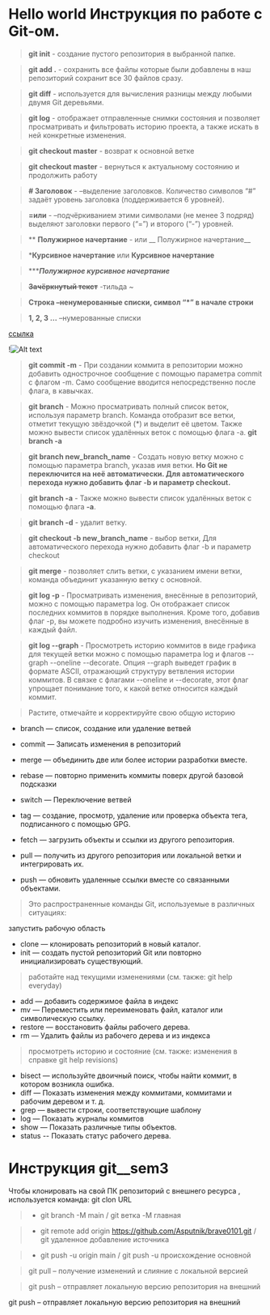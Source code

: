 # Hello world  Инструкция по работе с Git-ом.
>**git init** - создание пустого репозитория в выбранной папке.

>**git add  .** - сохранить все файлы которые были добавлены в наш репозиторий сохранит все 30 файлов сразу.

>**git diff** - используется для вычисления разницы между любыми двумя Git деревьями.


>**git log** - отображает отправленные снимки состояния и позволяет просматривать и фильтровать историю проекта, а также искать в ней конкретные изменения.

>**git checkout master** - возврат к основной ветке 

>**git checkout master** - вернуться к актуальному состоянию и продолжить работу

>**# Заголовок** -  –выделение заголовков. Количество символов “#” задаёт уровень заголовка  (поддерживается 6 уровней).

>**=или** - –подчёркиванием этими символами (не менее 3 подряд) выделяют заголовки  первого (“=”) и второго (“-”) уровней.

>** **Полужирное начертание** - или __ Полужирное начертание__

>***Курсивное начертание** или __Курсивное начертание__

>******Полужирное курсивное начертание***

>**~~Зачёркнутый текст~~** -тильда ~

>**Строка –ненумерованные списки, символ “*” в начале строки**

>**1, 2, 3 …** –нумерованные списки

[ссылка](https://habr.com/ru/companies/ruvds/articles/599929/#3)

!![Alt text](img-2.png)

>**git commit -m** - При создании коммита в репозитории можно добавить однострочное сообщение с помощью параметра commit с флагом -m. Само сообщение вводится непосредственно после флага, в кавычках.

>**git branch** - Можно просматривать полный список веток, используя параметр branch. Команда отобразит все ветки, отметит текущую звёздочкой (*) и выделит её цветом. Также можно вывести список удалённых веток с помощью флага -a. **git branch -a**

>**git branch new_branch_name** - Создать новую ветку можно с помощью параметра branch, указав имя ветки.  **Но Git не переключится на неё автоматически. Для автоматического перехода нужно добавить флаг -b и параметр checkout.**

>**git branch -a** - Также можно вывести список удалённых веток с помощью флага **-a**.

>**git branch -d** - удалит ветку.

>**git checkout -b new_branch_name** - выбор ветки, Для автоматического перехода нужно добавить флаг -b и параметр checkout

>**git merge** - позволяет слить ветки, с указанием имени ветки, команда объединит указанную ветку с основной.

>**git log -p** - Просматривать изменения, внесённые в репозиторий, можно с помощью параметра log. Он отображает список последних коммитов в порядке выполнения. Кроме того, добавив флаг -p, вы можете подробно изучить изменения, внесённые в каждый файл.

>**git log --graph** - Просмотреть историю коммитов в виде графика для текущей ветки можно с помощью параметра log и флагов --graph --oneline --decorate. Опция --graph выведет график в формате ASCII, отражающий структуру ветвления истории коммитов. В связке с флагами --oneline и --decorate, этот флаг упрощает понимание того, к какой ветке относится каждый коммит.


 >Растите, отмечайте и корректируйте свою общую историю

  *  branch — список, создание или удаление ветвей
  *  commit — Записать изменения в репозиторий
  *  merge — объединить две или более истории разработки вместе.
  *  rebase — повторно применить коммиты поверх другой базовой подсказки
  *  switch — Переключение ветвей
  *  tag — создание, просмотр, удаление или проверка объекта тега, подписанного с помощью GPG.

 *   fetch — загрузить объекты и ссылки из другого репозитория.
 *   pull — получить из другого репозитория или локальной ветки и интегрировать их.
 *   push — обновить удаленные ссылки вместе со связанными объектами.



>Это распространенные команды Git, используемые в различных ситуациях:

запустить рабочую область

* clone — клонировать репозиторий в новый каталог.
* init — создать пустой репозиторий Git или повторно инициализировать существующий.

>работайте над текущими изменениями (см. также: git help everyday)

   * add — добавить содержимое файла в индекс
   * mv — Переместить или переименовать файл, каталог или символическую ссылку.
   * restore — восстановить файлы рабочего дерева.
   * rm — Удалить файлы из рабочего дерева и из индекса   

>просмотреть историю и состояние (см. также: изменения в справке git help revisions)

   * bisect — используйте двоичный поиск, чтобы найти коммит, в котором возникла ошибка.
   * diff — Показать изменения между коммитами, коммитами и рабочим деревом и т. д.
   * grep — вывести строки, соответствующие шаблону
   * log — Показать журналы коммитов
   * show — Показать различные типы объектов.
   * status -- Показать статус рабочего дерева.
# Инструкция git__sem3

Чтобы клонировать на свой ПК репозиторий с внешнего ресурса , используется команда: git clon URL



  >* git branch -M main / git ветка -M главная

  >* git remote add origin https://github.com/Asputnik/brave0101.git / git удаленное 
  добавление источника 
  
  >* git push -u origin main /  git push -u происхождение основной
  

>git pull – получение изменений и слияние с локальной версией 

> git push – отправляет локальную версию репозитория на внешний

git push – отправляет локальную версию репозитория на внешний